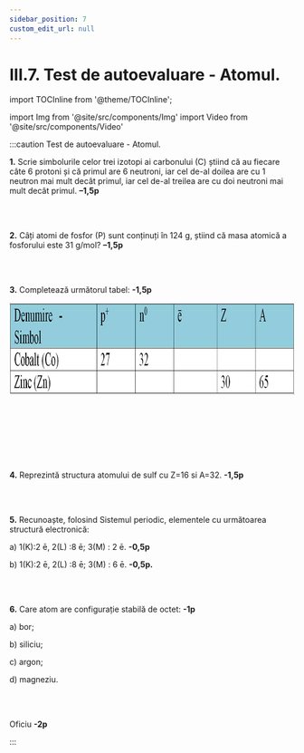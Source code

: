 ```yaml
---
sidebar_position: 7
custom_edit_url: null
---
```


# III.7. Test de autoevaluare - Atomul.


import TOCInline from '@theme/TOCInline';

<TOCInline toc={toc} />



import Img from '@site/src/components/Img'
import Video from '@site/src/components/Video'



:::caution Test de autoevaluare - Atomul.


**1.** Scrie simbolurile celor trei izotopi ai carbonului (C) știind că au fiecare câte 6 protoni și că primul are 6 neutroni, iar cel de-al doilea are cu 1 neutron mai mult decât primul, iar cel de-al treilea are cu doi neutroni mai mult decât primul. **–1,5p**

<br></br>


**2.** Câți atomi de fosfor (P) sunt conținuți în 124 g, știind că masa atomică a fosforului este 31 g/mol? **–1,5p**

<br></br>

**3.** Completează următorul tabel: **-1,5p**


<Img className="img-responsive4" src="chimie/clasa7/capitolul3/3_7_Poza1_Tabel_DeCompletat.jpg" width="1000" height="163" />

<br></br>
<br></br>
<br></br>

**4.** Reprezintă structura atomului de sulf cu Z=16 si A=32. **-1,5p**

<br></br>

**5.** Recunoaște, folosind Sistemul periodic, elementele cu următoarea structură electronică:

a) 1(K):2 ē, 2(L) :8 ē; 3(M) : 2 ē. **-0,5p**

b) 1(K):2 ē, 2(L) :8 ē; 3(M) : 6 ē. **-0,5p.**

<br></br>


**6.** Care atom are configurație stabilă de octet: **-1p**

a) bor;

b) siliciu;

c) argon;

d) magneziu.

<br></br>


Oficiu **-2p**





:::

